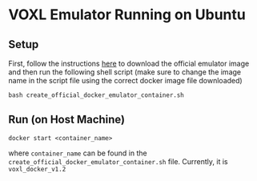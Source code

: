 # VOXL Emulator Running on Ubuntu
## Setup
First, follow the instructions [here](git@gitlab.com:voxl-public/utilities/voxl-docker.git) to download the official emulator image 
and then run the following shell script (make sure to change the image name in the script file using the correct docker image file downloaded)
```
bash create_official_docker_emulator_container.sh 
```
## Run (on Host Machine) 
```
docker start <container_name>
```
where `container_name` can be found in the `create_official_docker_emulator_container.sh` file.
Currently, it is `voxl_docker_v1.2`
